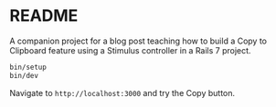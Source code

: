 # README

A companion project for a blog post teaching how to build a Copy to Clipboard feature using a Stimulus controller in a Rails 7 project.

```bash
bin/setup
bin/dev
```

Navigate to `http://localhost:3000` and try the Copy button.
